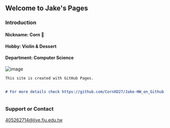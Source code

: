 ## Welcome to Jake's Pages

### Introduction

#### Nickname: Corn 
#### Hobby: Violin & Dessert
#### Department: Computer Science

![image](https://user-images.githubusercontent.com/75939858/140780767-52331eed-212c-4eba-97d8-9422dcbcb1b9.jpeg)


```markdown
This site is created with GitHub Pages.


# For more details check https://github.com/CornXD27/Jake-HW_on_Github.



```

### Support or Contact

405262714@live.fju.edu.tw
